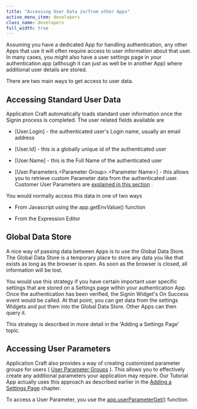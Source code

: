 ```yaml
---
title: "Accessing User Data in/from other Apps"
active_menu_item: developers
class_name: developers
full_width: true
---
```



Assuming you have a dedicated App for handling authentication, any other Apps that use it will often require access to user information about that user. In many cases, you might also have a user settings page in your authentication app (although it can just as well be in another App) where additional user details are stored.

There are two main ways to get access to user data.

## Accessing Standard User Data

Application Craft automatically loads standard user information once the Signin process is completed. The user related fields available are

 - [User.Login] - the authenticated user's Login name, usually an email address

 - [User.Id] - this is a globally unique id of the authenticated user

 - [User.Name] - this is the Full Name of the authenticated user

 - [User.Parameters.\<Parameter Group\>.\<Parameter Name\>] - this allows you to retrieve custom Parameter data from the authenticated user. Customer User Parameters are [explained in this section](../../the-console/console-tabs/more/account-variables/user-parameters/) .

You would normally access this data in one of two ways

 - From Javascript using the app.getEnvValue() function

 - From the Expression Editor

## Global Data Store

A nice way of passing data between Apps is to use the Global Data Store. The Global Data Store is a temporary place to store any data you like that exists as long as the browser is open. As soon as the browser is closed, all information will be lost.

You would use this strategy if you have certain important user specific settings that are stored on a Settings page within your authentication App. Once the authentication has been verified, the Signin Widget's On Success event would be called. At that point, you can get data from the settings Widgets and put them into the Global Data Store. Other Apps can then query it.

This strategy is described in more detail in the 'Adding a Settings Page' topic.

## Accessing User Parameters

Application Craft also provides a way of creating customized parameter groups for users ( [User Parameter Groups](../../the-console/console-tabs/more/account-variables/user-parameters/) ). This allows you to effectively create any additional parameters your application may require. Our Tutorial App actually uses this approach as described earlier in the [Adding a Settings Page](adding-a-settings-page.htm) chapter.

To access a User Parameter, you use the [app.userParameterGet()](../../../scripting-apis/client-api/app-functions/userparameterget) function.

